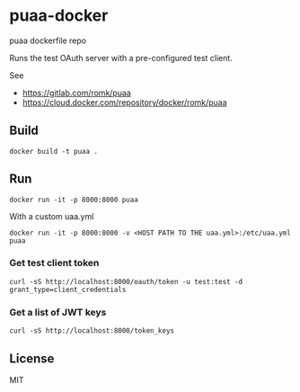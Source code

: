 # puaa-docker
puaa dockerfile repo

Runs the test OAuth server with a pre-configured test client.

See
  - https://gitlab.com/romk/puaa
  - https://cloud.docker.com/repository/docker/romk/puaa


## Build
```
docker build -t puaa .
```

## Run
```
docker run -it -p 8000:8000 puaa
```

With a custom uaa.yml
```
docker run -it -p 8000:8000 -v <HOST PATH TO THE uaa.yml>:/etc/uaa.yml puaa
```

### Get test client token
```
curl -sS http://localhost:8000/oauth/token -u test:test -d grant_type=client_credentials
```

### Get a list of JWT keys
```
curl -sS http://localhost:8000/token_keys
```

## License
MIT
